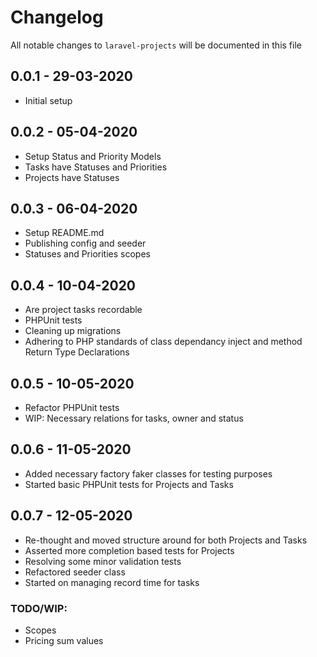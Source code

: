 # Changelog

All notable changes to `laravel-projects` will be documented in this file

## 0.0.1 - 29-03-2020

- Initial setup

## 0.0.2 - 05-04-2020

- Setup Status and Priority Models
- Tasks have Statuses and Priorities
- Projects have Statuses

## 0.0.3 - 06-04-2020

- Setup README.md
- Publishing config and seeder
- Statuses and Priorities scopes

## 0.0.4 - 10-04-2020

- Are project tasks recordable
- PHPUnit tests
- Cleaning up migrations
- Adhering to PHP standards of class dependancy inject and method Return Type Declarations

## 0.0.5 - 10-05-2020

- Refactor PHPUnit tests
- WIP: Necessary relations for tasks, owner and status

## 0.0.6 - 11-05-2020

- Added necessary factory faker classes for testing purposes
- Started basic PHPUnit tests for Projects and Tasks

## 0.0.7 - 12-05-2020

- Re-thought and moved structure around for both Projects and Tasks
- Asserted more completion based tests for Projects
- Resolving some minor validation tests
- Refactored seeder class
- Started on managing record time for tasks

### TODO/WIP:

- Scopes
- Pricing sum values
